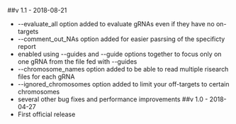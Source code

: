 ##v 1.1 - 2018-08-21
- --evaluate_all option added to evaluate gRNAs even if they have no on-targets
- --comment_out_NAs option added for easier pasrsing of the specificty report
- enabled using --guides and --guide options together to focus only on one gRNA from the file fed with --guides 
- --chromosome_names option added to be able to read multiple risearch files for each gRNA
- --ignored_chromosomes option added to limit your off-targets to certain chromosomes
- several other bug fixes and performance improvements
##v 1.0 - 2018-04-27
- First official release


